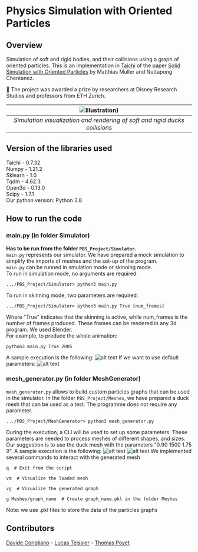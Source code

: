 # Physics Simulation with Oriented Particles

## Overview
Simulation of soft and rigid bodies, and their collisions using a graph of oriented particles. This is an implementation in [Taichi](https://taichi.graphics/) of the paper [Solid Simulation with Oriented Particles](https://matthias-research.github.io/pages/publications/orientedParticles.pdf) by Matthias Muller and Nuttapong Chentanez.

🏅 The project was awarded a prize by researchers at Disney Research Studios and professors from ETH Zurich.

| ![Illustration](https://github.com/Toratom/PBS_Project/assets/74663696/1af0cdf2-ca73-4acd-a20c-02c6d91d8644)) | 
|:--:| 
| *Simulation visualization and rendering of soft and rigid ducks collisions* |

## Version of the libraries used
Taichi - 0.7.32 </br>
Numpy - 1.21.2 </br>
Sklearn - 1.0 </br>
Tqdm - 4.62.3 </br>
Open3d - 0.13.0 </br>
Scipy - 1.7.1 </br>
Our python version: Python 3.8

## How to run the code

### main.py (in folder Simulator)
**Has to be run from the folder ```PBS_Project/Simulator```.** <br/>
```main.py``` represents our simulator. We have prepared a mock simulation
to simplify the imports of meshes and the set-up of the program.<br/>
```main.py``` can be runned in smulation mode or skinning mode.<br/>
To run in simulation mode, no arguments are required:
```
.../PBS_Project/Simulator> python3 main.py
```
To run in skinning mode, two parameters are required:
```
.../PBS_Project/Simulator> python3 main.py True [num_frames]
```
Where "True" indicates that the skinning is active, while num_frames
is the number of frames produced. These frames can be rendered in any 3d
program. We used Blender.<br/>
For example, to produce the whole animation:
```
python3 main.py True 2005
```
A sample execution is the following:
![alt text](./README_pictures/img3.png)
If we want to use default parameters:
![alt text](./README_pictures/img4.png)

### mesh_generator.py (in folder MeshGenerator)
```mesh_generator.py``` allows to build custom particles graphs that can be
used in the simulator. In the folder ```PBS_Project/Meshes```, we have prepared a duck
mesh that can be used as a test. The programme does not require any
parameter.
```
.../PBS_Project/MeshGenerator> python3 mesh_generator.py
```
During the execution, a CLI will be used to set up some parameters.
These parameters are needed to process meshes of different shapes,
and sizes. Our suggestion is to use the duck mesh with the parameters
"0.90 1500 1.75 9".
A sample execution is the following:
![alt text](./README_pictures/img1.png)
![alt text](./README_pictures/img2.png)
We implemented several commands to interact with the generated mesh
```
q  # Exit from the script
```
```
vm  # Visualize the loaded mesh
```
```
vg  # Visualize the generated graph
```
```
g Meshes/graph_name  # Create graph_name.pkl in the folder Meshes
```
Note: we use .pkl files to store the data of the particles graphs

## Contributors
[Davide Corigliano](https://github.com/daviC1999) - [Lucas Teissier](https://github.com/LucasTsr) - [Thomas Poyet](https://github.com/Toratom)
